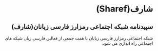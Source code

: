 <div dir="rtl">

# شارف(Sharef)

## سپیدنامه شبکه اجتماعی رمزارز فارسی زبانان(شارف)
 
شبکه اجتماعی رمزارز فارسی زبانان با همت جمعی از فعالین فارسی زبان شبکه های اجتماعی راه اندازی می شود.

</div>
